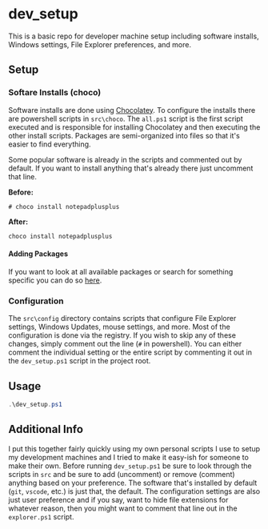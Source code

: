 # dev_setup

This is a basic repo for developer machine setup including software installs, Windows settings, File Explorer preferences, and more.

## Setup

### Softare Installs (choco)

Software installs are done using [Chocolatey](https://community.chocolatey.org/). To configure the installs there are powershell scripts in `src\choco`. The `all.ps1` script is the first script executed and is responsible for installing Chocolatey and then executing the other install scripts. Packages are semi-organized into files so that it's easier to find everything.

Some popular software is already in the scripts and commented out by default. If you want to install anything that's already there just uncomment that line.

**Before:**

`# choco install notepadplusplus`

**After:**

`choco install notepadplusplus`

#### Adding Packages

If you want to look at all available packages or search for something specific you can do so [here](https://community.chocolatey.org/packages).

### Configuration

The `src\config` directory contains scripts that configure File Explorer settings, Windows Updates, mouse settings, and more. Most of the configuration is done via the registry. If you wish to skip any of these changes, simply comment out the line (`#` in powershell). You can either comment the individual setting or the entire script by commenting it out in the `dev_setup.ps1` script in the project root.

## Usage

```ps1
.\dev_setup.ps1
```

## Additional Info

I put this together fairly quickly using my own personal scripts I use to setup my development machines and I tried to make it easy-ish for someone to make their own. Before running `dev_setup.ps1` be sure to look through the scripts in `src` and be sure to add (uncomment) or remove (comment) anything based on your preference. The software that's installed by default (`git`, `vscode`, etc.) is just that, the default. The configuration settings are also just user preference and if you say, want to hide file extensions for whatever reason, then you might want to comment that line out in the `explorer.ps1` script.
